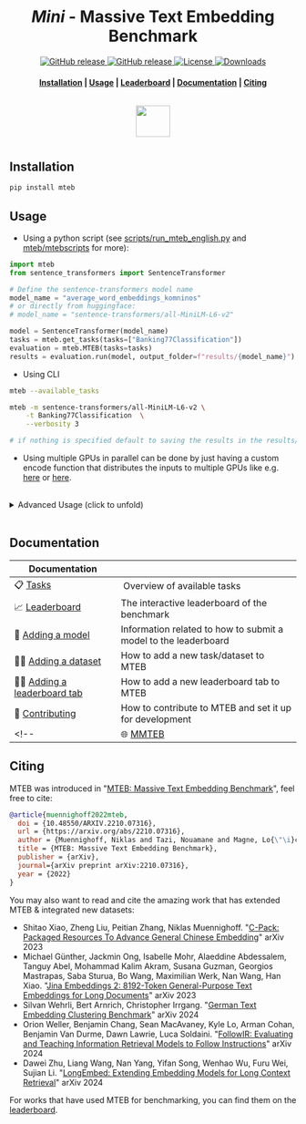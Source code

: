 <h1 align="center"><i>Mini</i> - Massive Text Embedding Benchmark</h1>

<p align="center">
    <a href="https://github.com/embeddings-benchmark/mteb/releases">
        <img alt="GitHub release" src="https://img.shields.io/github/release/embeddings-benchmark/mteb.svg">
    </a>
    <a href="https://arxiv.org/abs/2210.07316">
        <img alt="GitHub release" src="https://img.shields.io/badge/arXiv-2305.14251-b31b1b.svg">
    </a>
    <a href="https://github.com/embeddings-benchmark/mteb/blob/master/LICENSE">
        <img alt="License" src="https://img.shields.io/github/license/embeddings-benchmark/mteb.svg?color=green">
    </a>
    <a href="https://pepy.tech/project/mteb">
        <img alt="Downloads" src="https://static.pepy.tech/personalized-badge/mteb?period=total&units=international_system&left_color=grey&right_color=orange&left_text=Downloads">
    </a>
</p>

<h4 align="center">
    <p>
        <a href="#installation">Installation</a> |
        <a href="#usage">Usage</a> |
        <a href="https://huggingface.co/spaces/mteb/leaderboard">Leaderboard</a> |
        <a href="#documentation">Documentation</a> |
        <a href="#citing">Citing</a>
    <p>
</h4>

<h3 align="center">
    <a href="https://huggingface.co/spaces/mteb/leaderboard"><img style="float: middle; padding: 10px 10px 10px 10px;" width="60" height="55" src="./docs/images/hf_logo.png" /></a>
</h3>


## Installation

```bash
pip install mteb
```

## Usage

* Using a python script (see [scripts/run_mteb_english.py](https://github.com/embeddings-benchmark/mteb/blob/main/scripts/run_mteb_english.py) and [mteb/mtebscripts](https://github.com/embeddings-benchmark/mtebscripts) for more):

```python
import mteb
from sentence_transformers import SentenceTransformer

# Define the sentence-transformers model name
model_name = "average_word_embeddings_komninos"
# or directly from huggingface:
# model_name = "sentence-transformers/all-MiniLM-L6-v2"

model = SentenceTransformer(model_name)
tasks = mteb.get_tasks(tasks=["Banking77Classification"])
evaluation = mteb.MTEB(tasks=tasks)
results = evaluation.run(model, output_folder=f"results/{model_name}")
```

* Using CLI

```bash
mteb --available_tasks

mteb -m sentence-transformers/all-MiniLM-L6-v2 \
    -t Banking77Classification  \
    --verbosity 3

# if nothing is specified default to saving the results in the results/{model_name} folder
```

* Using multiple GPUs in parallel can be done by just having a custom encode function that distributes the inputs to multiple GPUs like e.g. [here](https://github.com/microsoft/unilm/blob/b60c741f746877293bb85eed6806736fc8fa0ffd/e5/mteb_eval.py#L60) or [here](https://github.com/ContextualAI/gritlm/blob/09d8630f0c95ac6a456354bcb6f964d7b9b6a609/gritlm/gritlm.py#L75).

<br /> 

<details>
  <summary> Advanced Usage (click to unfold) </summary>


## Advanced Usage


### Dataset selection

Datasets can be selected by providing the list of datasets, but also

* by their task (e.g. "Clustering" or "Classification")

```python
tasks = mteb.get_tasks(task_types=["Clustering", "Retrieval"]) # Only select clustering and retrieval tasks
```

* by their categories e.g. "s2s" (sentence to sentence) or "p2p" (paragraph to paragraph)

```python
tasks = mteb.get_tasks(categories=["s2s", "p2p"]) # Only select sentence2sentence and paragraph2paragraph datasets
```

* by their languages

```python
tasks = mteb.get_tasks(languages=["eng", "deu"]) # Only select datasets which contain "eng" or "deu" (iso 639-3 codes)
```

You can also specify which languages to load for multilingual/cross-lingual tasks like below:

```python
import mteb

tasks = [
    mteb.get_task("AmazonReviewsClassification", languages = ["eng", "fra"]),
    mteb.get_task("BUCCBitextMining", languages = ["deu"]), # all subsets containing "deu"
]

# or you can select specific huggingface subsets like this:
from mteb.tasks import AmazonReviewsClassification, BUCCBitextMining

evaluation = mteb.MTEB(tasks=[
        AmazonReviewsClassification(hf_subsets=["en", "fr"]) # Only load "en" and "fr" subsets of Amazon Reviews
        BUCCBitextMining(hf_subsets=["de-en"]), # Only load "de-en" subset of BUCC
])
# for an example of a HF subset see "Subset" in the dataset viewer at: https://huggingface.co/datasets/mteb/bucc-bitext-mining
```

There are also presets available for certain task collections, e.g. to select the 56 English datasets that form the "Overall MTEB English leaderboard":

```python
from mteb import MTEB_MAIN_EN
evaluation = mteb.MTEB(tasks=MTEB_MAIN_EN, task_langs=["en"])
```


### Evaluation split
You can evaluate only on `test` splits of all tasks by doing the following:

```python
evaluation.run(model, eval_splits=["test"])
```

Note that the public leaderboard uses the test splits for all datasets except MSMARCO, where the "dev" split is used.

### Using a custom model

Models should implement the following interface, implementing an `encode` function taking as inputs a list of sentences, and returning a list of embeddings (embeddings can be `np.array`, `torch.tensor`, etc.). For inspiration, you can look at the [mteb/mtebscripts repo](https://github.com/embeddings-benchmark/mtebscripts) used for running diverse models via SLURM scripts for the paper.

```python
class MyModel():
    def encode(
        self, sentences: list[str], **kwargs: Any
    ) -> torch.Tensor | np.ndarray:
        """Encodes the given sentences using the encoder.

        Args:
            sentences: The sentences to encode.
            **kwargs: Additional arguments to pass to the encoder.

        Returns:
            The encoded sentences.
        """
        pass

model = MyModel()
tasks = mteb.get_task("Banking77Classification")
evaluation = MTEB(tasks=tasks)
evaluation.run(model)
```

If you'd like to use different encoding functions for query and corpus when evaluating on Retrieval or Reranking tasks, you can add separate methods for `encode_queries` and `encode_corpus`. If these methods exist, they will be automatically used for those tasks. You can refer to the `DRESModel` at `mteb/evaluation/evaluators/RetrievalEvaluator.py` for an example of these functions.

```python
class MyModel():
    def encode_queries(self, queries: list[str], **kwargs) -> list[np.ndarray] | list[torch.Tensor]:
        """
        Returns a list of embeddings for the given sentences.
        Args:
            queries: List of sentences to encode

        Returns:
            List of embeddings for the given sentences
        """
        pass

    def encode_corpus(self, corpus: list[str] | list[dict[str, str]], **kwargs) -> list[np.ndarray] | list[torch.Tensor]:
        """
        Returns a list of embeddings for the given sentences.
        Args:
            corpus: List of sentences to encode
                or list of dictionaries with keys "title" and "text"

        Returns:
            List of embeddings for the given sentences
        """
        pass
```

### Evaluating on a custom dataset

To evaluate on a custom task, you can run the following code on your custom task. See [how to add a new task](docs/adding_a_dataset.md), for how to create a new task in MTEB.

```python
from mteb import MTEB
from mteb.abstasks.AbsTaskReranking import AbsTaskReranking
from sentence_transformers import SentenceTransformer


class MyCustomTask(AbsTaskReranking):
    ...

model = SentenceTransformer("average_word_embeddings_komninos")
evaluation = MTEB(tasks=[MyCustomTask()])
evaluation.run(model)
```

</details>

<br /> 

## Documentation

| Documentation                          |                        |
| ------------------------------ | ---------------------- |
| 📋 [Tasks] | Overview of available tasks |
| 📈 [Leaderboard] | The interactive leaderboard of the benchmark |
| 🤖 [Adding a model] | Information related to how to submit a model to the leaderboard |
| 👩‍💻 [Adding a dataset] | How to add a new task/dataset to MTEB | 
| 👩‍💻 [Adding a leaderboard tab] | How to add a new leaderboard tab to MTEB | 
| 🤝  [Contributing] | How to contribute to MTEB and set it up for development |
<!-- | 🌐 [MMTEB] | An open-source effort to extend MTEB to cover a broad set of languages |   -->

[Tasks]: docs/tasks.md
[Contributing]: CONTRIBUTING.md
[Adding a model]: docs/adding_a_model.md
[Adding a dataset]: docs/adding_a_dataset.md
[Adding a leaderboard tab]: docs/adding_a_leaderboard_tab.md
[Leaderboard]: https://huggingface.co/spaces/mteb/leaderboard
[MMTEB]: docs/mmteb/readme.md

## Citing

MTEB was introduced in "[MTEB: Massive Text Embedding Benchmark](https://arxiv.org/abs/2210.07316)", feel free to cite:

```bibtex
@article{muennighoff2022mteb,
  doi = {10.48550/ARXIV.2210.07316},
  url = {https://arxiv.org/abs/2210.07316},
  author = {Muennighoff, Niklas and Tazi, Nouamane and Magne, Lo{\"\i}c and Reimers, Nils},
  title = {MTEB: Massive Text Embedding Benchmark},
  publisher = {arXiv},
  journal={arXiv preprint arXiv:2210.07316},  
  year = {2022}
}
```

You may also want to read and cite the amazing work that has extended MTEB & integrated new datasets:
- Shitao Xiao, Zheng Liu, Peitian Zhang, Niklas Muennighoff. "[C-Pack: Packaged Resources To Advance General Chinese Embedding](https://arxiv.org/abs/2309.07597)" arXiv 2023
- Michael Günther, Jackmin Ong, Isabelle Mohr, Alaeddine Abdessalem, Tanguy Abel, Mohammad Kalim Akram, Susana Guzman, Georgios Mastrapas, Saba Sturua, Bo Wang, Maximilian Werk, Nan Wang, Han Xiao. "[Jina Embeddings 2: 8192-Token General-Purpose Text Embeddings for Long Documents](https://arxiv.org/abs/2310.19923)" arXiv 2023
- Silvan Wehrli, Bert Arnrich, Christopher Irrgang. "[German Text Embedding Clustering Benchmark](https://arxiv.org/abs/2401.02709)" arXiv 2024
- Orion Weller, Benjamin Chang, Sean MacAvaney, Kyle Lo, Arman Cohan, Benjamin Van Durme, Dawn Lawrie, Luca Soldaini. "[FollowIR: Evaluating and Teaching Information Retrieval Models to Follow Instructions](https://arxiv.org/abs/2403.15246)" arXiv 2024
- Dawei Zhu, Liang Wang, Nan Yang, Yifan Song, Wenhao Wu, Furu Wei, Sujian Li. "[LongEmbed: Extending Embedding Models for Long Context Retrieval](https://arxiv.org/abs/2404.12096)" arXiv 2024

For works that have used MTEB for benchmarking, you can find them on the [leaderboard](https://huggingface.co/spaces/mteb/leaderboard).
